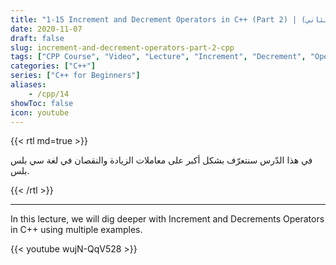 ```yaml
---
title: "1-15 Increment and Decrement Operators in C++ (Part 2) | معاملات الزيادة والنقصان (الجزء الثاني)"
date: 2020-11-07
draft: false
slug: increment-and-decrement-operators-part-2-cpp
tags: ["CPP Course", "Video", "Lecture", "Increment", "Decrement", "Operators", "cout"]
categories: ["C++"]
series: ["C++ for Beginners"]
aliases:
    - /cpp/14
showToc: false
icon: youtube
---
```




{{< rtl md=true >}}

في هذا الدّرس سنتعرّف بشكل أكبر على معاملات الزيادة والنقصان في لغة سي بلس بلس.

{{< /rtl >}}

---

In this lecture, we will dig deeper with Increment and Decrements Operators in C++ using multiple examples.

{{< youtube wujN-QqV528 >}}